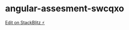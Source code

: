 # angular-assesment-swcqxo

[Edit on StackBlitz ⚡️](https://stackblitz.com/edit/angular-assesment-swcqxo)